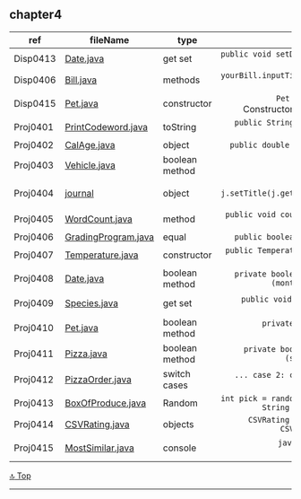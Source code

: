chapter4 
---
[top]: topOfThePage

ref | fileName | type | shown
--- | --- | --- | ---:
Disp0413 | [ Date.java ]( chapter4/src/Date.java  )                     | get set | `public void setDate(int month, int day, int year) {if (dateOK(month, day ...`
Disp0406 | [ Bill.java ]( chapter4/src/Bill.java )                      | methods | `yourBill.inputTimeWorked(); yourBill.updateFee(); yourBill.outputBill();`
Disp0415 | [ Pet.java ]( chapter4/src/Pet.java )                        | constructor | `Pet usersPet = new Pet("Jane Dow");` // Constructors normally set all instance variables,
Proj0401 | [ PrintCodeword.java ]( chapter4/src/PrintCodeword.java )    | toString | `public String toString() {return "" + letter + digit;}`
Proj0402 | [ CalAge.java ]( chapter4/src/CalAge.java )                  | object | `public double thisDateMinus(CalAge otherDate) {`
Proj0403 | [ Vehicle.java ]( chapter4/src/Vehicle.java )                | boolean method | `private boolean okInit(int ...`
Proj0404 | [ journal ]( chapter4/src/Journal.java )                     | object | `j = new Journal( ... ); j.setTitle(j.getSubmissionDetails(j.getTitle())); j.displayDetails();`
Proj0405 | [ WordCount.java ]( chapter4/src/WordCount.java )            | method | `public void counterSetZero() { this.counter = 0;  }`
Proj0406 | [ GradingProgram.java ]( chapter4/src/GradingProgram.java )  | equal | `public boolean equals(GradingProgram others) {`
Proj0407 | [ Temperature.java ]( chapter4/src/Temperature.java )        | constructor | `public Temperature toCelsius() { Temperature c = new Temperature('C'); ` 
Proj0408 | [ Date.java ]( chapter4/src/Date.java )                      | boolean method | `private boolean monthOK(String month) { return (month.equalsIgnoreCase("January") ...` 
Proj0409 | [ Species.java ]( chapter4/src/Species.java )                | get set | `public void setRate(double rate) { ...` `public void setRate(int rate) { ...`
Proj0410 | [ Pet.java ]( chapter4/src/Pet.java )                        | boolean method | `private boolean petTypeOK(String t) { if (t.equalsIgnoreCase("dog") ...`
Proj0411 | [ Pizza.java ]( chapter4/src/Pizza.java )                    | boolean method | `private boolean sizeOK(String size) { return (size.equalsIgnoreCase("Small") ...`
Proj0412 | [ PizzaOrder.java ]( chapter4/src/PizzaOrder.java )          | switch cases | `... case 2: cost += pizza2.calcCost(); case 1: cost += pizza1.calcCost(); ...`
Proj0413 | [ BoxOfProduce.java ]( chapter4/src/BoxOfProduce.java )      | Random | `int pick = randomGenerator.nextInt(FILEROWS) + 1;  String random = this.fromFile(pick, "");`
Proj0414 | [ CSVRating.java ]( chapter4/src/CSVRating.java )            | objects | `CSVRating c = new CSVRating(),  total = new CSVRating(),  qty = new CSVRating();`
Proj0415 | [ MostSimilar.java ]( chapter4/src/MostSimilar.java )        | console | `javac -d build/classes src/*.java ` `cd build/classes` `java main` `cd ../..` 

[:top: Top](#top)

---

